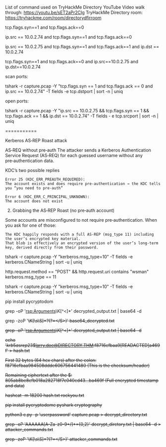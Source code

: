 List of command used on TryHackMe Directory YouTube Video walk through: https://youtu.be/sET2aPr2CIg
TryHackMe Directory room: https://tryhackme.com/room/directorydfirroom

tcp.flags.syn==1 and tcp.flags.ack==0

ip.src == 10.0.2.74 and tcp.flags.syn==1 and tcp.flags.ack==0


ip.src == 10.0.2.75 and tcp.flags.syn==1 and tcp.flags.ack==1 and ip.dst == 10.0.2.74

tcp.flags.syn==1 and tcp.flags.ack==0 and ip.src==10.0.2.75 and ip.dst==10.0.2.74


scan ports:

tshark -r capture.pcap -Y "tcp.flags.syn == 1 and tcp.flags.ack == 0 and ip.src == 10.0.2.74" -T fields -e tcp.dstport | sort
-n | uniq

open ports:

tshark -r capture.pcap -Y "ip.src == 10.0.2.75 && tcp.flags.syn == 1 && tcp.flags.ack == 1 && ip.dst == 10.0.2.74" -T fields -
e tcp.srcport | sort -n | uniq

===========


Kerberos AS‑REP Roast attack

AS‑REQ without pre‑auth
The attacker sends a Kerberos Authentication Service Request (AS‑REQ) for each guessed username without any pre‑authentication
 data.

KDC’s two possible replies

    Error 25 (KDC_ERR_PREAUTH_REQUIRED):
    The account exists and does require pre‑authentication → the KDC tells you “you need to pre-auth”

    Error 6 (KDC_ERR_C_PRINCIPAL_UNKNOWN):
    The account does not exist

2. Grabbing the AS‑REP Roast (no pre‑auth account)

Some accounts are misconfigured to not require pre‑authentication. When you ask for one of those:

    The KDC happily responds with a full AS‑REP (msg_type 11) including the user’s encrypted key material.
    That blob is effectively an encrypted version of the user’s long‑term key, derived directly from their password.


tshark -r capture.pcap -Y "kerberos.msg_type=10" -T fields -e kerberos.CNameString | sort -u | uniq

http.request.method == "POST" && http.request.uri contains "wsman"
kerberos.msg_type == 11

tshark -r capture.pcap -Y "kerberos.msg_type=10" -T fields -e kerberos.CNameString | sort -u | uniq

pip install pycryptodom


grep -oP '<rsp:Arguments>\K[^<]*' decrypted_output.txt | base64 -d



grep -zoP '<S N="V">\K[\s\S]*?(?=<\/S>)' base64_decrypted.txt
 
grep -oP '<rsp:Arguments>\K[^<]*' decrypted_output.txt | base64 -d

echo '$krb5asrep$23$larry.doe@DIRECTORY.THM:f8716efbaa9[READACTED]a469f' > hash.txt


First 32 bytes (64 hex chars) after the colon:
    f8716efbaa984508ddde606756441480
    (This is the checksum/header)

Remaining ciphertext after the $:
    805ab8be8cfb018a282718f7c040cd43...ba469f
    (Full encrypted timestamp and data)

 hashcat -m 18200 hash.txt rockyou.txt



pip install pycryptodome pyshark cryptography


python3 c.py -p 'userpassword' capture.pcap > decrypt_directory.txt


grep -oP 'AAAAAA[A-Za-z0-9+/]*={0,2}' decrypt_diretory.txt | base64 -d > attacker_commands.txt


grep -zoP '<S N="V">\K[\s\S]*?(?=<\/S>)' attacker_commands.txt

